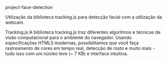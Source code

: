 project-face-detection

Utilização da biblioteca tracking.js para detecção facial com a utilização da webcam.

Tracking.js:A biblioteca tracking.js traz diferentes algoritmos e técnicas de visão computacional para o ambiente do navegador. Usando especificações HTML5 modernas, possibilitamos que você faça rastreamento de cores em tempo real, detecção de rosto e muito mais - tudo isso com um núcleo leve (~ 7 KB) e interface intuitiva.
